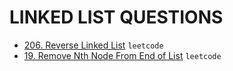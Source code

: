 # LINKED LIST QUESTIONS

* [206. Reverse Linked List](https://github.com/anujvaghani0/DSA-Java/tree/master/src/LinkedList/reverseList.java) `leetcode`</br>
* [19. Remove Nth Node From End of List](https://github.com/anujvaghani0/DSA-Java/tree/master/src/LinkedList/NextGreaterElement.java) `leetcode`</br>